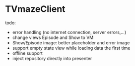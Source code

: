 # TVmazeClient

todo:
- error handling (no internet connection, server errors,...)
- change views Episode and Show to VM
- Show/Episode image: better placeholder and error image
- support empty state view while loading data the first time
- offline support
- inject repository directly into presenter
